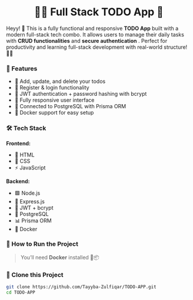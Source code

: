 <h1 align="center">🧸✨ Full Stack TODO App 🌼</h1>

Heyy! 🌸 This is a fully functional and responsive **TODO App** built with a modern full-stack tech combo. It allows users to manage their daily tasks with **CRUD functionalities** and **secure authentication** .  Perfect for productivity and learning full-stack development with real-world structure! 🎯🌷



### 🎀 Features

- 📝 Add, update, and delete your todos  
- 🧸 Register & login functionality  
- 🧠 JWT authentication + password hashing with bcrypt  
- 🌈 Fully responsive user interface  
- 🐘 Connected to PostgreSQL with Prisma ORM  
- 🐳 Docker support for easy setup



### 🛠️ Tech Stack

**Frontend:**  
- 🌼 HTML  
- 🎨 CSS  
- ⚡ JavaScript  
  

**Backend:**  
- 🟩 Node.js  
- 🚀 Express.js  
- 🔐 JWT + bcrypt  
- 🐘 PostgreSQL  
- 📊 Prisma ORM  
- 🐳 Docker



### 🧁 How to Run the Project

> You’ll need **Docker** installed 🐳📦


### 🐻 Clone this Project

```bash
git clone https://github.com/Tayyba-Zulfiqar/TODO-APP.git
cd TODO-APP
